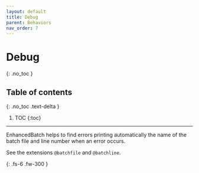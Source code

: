 ```yaml
---
layout: default
title: Debug
parent: Behaviors
nav_order: 7
---
```


# Debug
{: .no_toc }

## Table of contents
{: .no_toc .text-delta }

1. TOC
{:toc}

---

EnhancedBatch helps to find errors printing automatically the name of the batch file and line number when an error occurs.

See the extensions `@batchfile` and `@batchline`.

{: .fs-6 .fw-300 }
